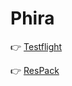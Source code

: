 # Phira

👉 [Testflight](https://testflight.apple.com/join/3GJawgKP)

👉 [ResPack](https://prprblog.kevin2106.top/)
